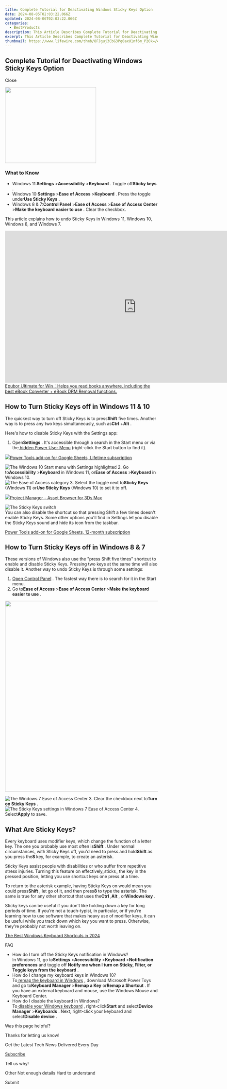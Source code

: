 ```yaml
---
title: Complete Tutorial for Deactivating Windows Sticky Keys Option
date: 2024-08-05T02:03:22.066Z
updated: 2024-08-06T02:03:22.066Z
categories:
  - BestProducts
description: This Article Describes Complete Tutorial for Deactivating Windows Sticky Keys Option
excerpt: This Article Describes Complete Tutorial for Deactivating Windows Sticky Keys Option
thumbnail: https://www.lifewire.com/thmb/8FJguj3CbG3Pg0axU1nf6m_P2Ok=/400x300/filters:no_upscale():max_bytes(150000):strip_icc():format(webp)/GettyImages-624884530-b5a60d2585a44bbb989411a9ed0d554b.jpg
---
```


## Complete Tutorial for Deactivating Windows Sticky Keys Option

Close 

<!-- affiliate ads begin -->
<a href="https://united.elfm.net/c/5597632/748964/4704" target="_top" id="748964"><img src="//a.impactradius-go.com/display-ad/4704-748964" border="0" alt="" width="300" height="250"/></a><img height="0" width="0" src="https://united.elfm.net/i/5597632/748964/4704" style="position:absolute;visibility:hidden;" border="0" />
<!-- affiliate ads end -->
###  What to Know

* Windows 11:**Settings** \>**Accessibility** \>**Keyboard** . Toggle off**Sticky keys** .
* Windows 10:**Settings** \>**Ease of Access** \>**Keyboard** . Press the toggle under**Use Sticky Keys** .
* Windows 8 & 7:**Control Panel** \>**Ease of Access** \>**Ease of Access Center** \>**Make the keyboard easier to use** . Clear the checkbox.

 This article explains how to undo Sticky Keys in Windows 11, Windows 10, Windows 8, and Windows 7.

<!-- affiliate ads begin -->
<a href="https://secure.2checkout.com/order/checkout.php?PRODS=4599951&QTY=1&AFFILIATE=108875&CART=1"><iframe width="864" height="500" src="https://www.youtube.com/embed/jVnfr5HudQw" title="The Latest and Easiest Solution to Remove Kindle DRM on Windows (without Degrading)" frameborder="0" allow="accelerometer; autoplay; clipboard-write; encrypted-media; gyroscope; picture-in-picture; web-share" referrerpolicy="strict-origin-when-cross-origin" allowfullscreen></iframe>
Epubor Ultimate for Win：Helps you read books anywhere, including the best eBook Converter + eBook DRM Removal functions.</a>
<!-- affiliate ads end -->
##  How to Turn Sticky Keys off in Windows 11 & 10 

 The quickest way to turn off Sticky Keys is to press**Shift** five times. Another way is to press any two keys simultaneously, such as**Ctrl** +**Alt** .

 Here's how to disable Sticky Keys with the Settings app:

1. Open**Settings** . It's accessible through a search in the Start menu or via the[ hidden Power User Menu](https://www.lifewire.com/what-is-the-power-user-menu-2625968) (right-click the Start button to find it).  
<!-- affiliate ads begin -->
<a href="https://secure.2checkout.com/order/checkout.php?PRODS=4726807&QTY=1&AFFILIATE=108875&CART=1"><img src="https://secure.avangate.com/images/merchant/c14a8df1e1b4d5297e9cb30cb34d5a00/products/copy_copy_power-tools-48.png" border="0">Power Tools add-on for Google Sheets, Lifetime subscription</a>
<!-- affiliate ads end -->
![The Windows 10 Start menu with Settings highlighted](https://www.lifewire.com/thmb/XPHubFVFI7qPNFPis_rzSjs43HY=/1500x0/filters:no_upscale():max_bytes(150000):strip_icc():format(webp)/005-change-default-download-location-windows-10-4587317-ed009e660cfd4b54bc5c46e959e80d33.jpg)
2. Go to**Accessibility** \>**Keyboard** in Windows 11, or**Ease of Access** \>**Keyboard** in Windows 10.  
![The Ease of Access category](https://www.lifewire.com/thmb/z_kqWyAg-_UTZGXiXkPeXb9WapY=/1500x0/filters:no_upscale():max_bytes(150000):strip_icc():format(webp)/001-how-to-turn-off-sticky-keys-windows-4692841-840a6b1cb7db4b70895ba6637346c0b8.jpg)
3. Select the toggle next to**Sticky Keys** (Windows 11) or**Use Sticky Keys** (Windows 10) to set it to off.  
<!-- affiliate ads begin -->
<a href="https://secure.2checkout.com/order/checkout.php?PRODS=4709458&QTY=1&AFFILIATE=108875&CART=1"><img src="https://3d-kstudio.com/wp-content/uploads/2014/02/Project-Manager-3D-Models-4-800x800.jpg" border="0">Project Manager - Asset Browser for 3Ds Max</a>
<!-- affiliate ads end -->
![The Sticky Keys switch](https://www.lifewire.com/thmb/XOJ32fVrt1wxHEdQDSHGfIlNgIw=/1500x0/filters:no_upscale():max_bytes(150000):strip_icc():format(webp)/002-how-to-turn-off-sticky-keys-windows-4692841-3c1464a02cd44a8b9d0c6876ae676e67.jpg)  
 You can also disable the shortcut so that pressing Shift a few times doesn't enable Sticky Keys. Some other options you'll find in Settings let you disable the Sticky Keys sound and hide its icon from the taskbar.

<!-- affiliate ads begin -->
<a href="https://secure.2checkout.com/order/checkout.php?PRODS=4721564&QTY=1&AFFILIATE=108875&CART=1">Power Tools add-on for Google Sheets, 12-month subscription</a>
<!-- affiliate ads end -->
##  How to Turn Sticky Keys off in Windows 8 & 7 

 These versions of Windows also use the "press Shift five times" shortcut to enable and disable Sticky Keys. Pressing two keys at the same time will also disable it. Another way to undo Sticky Keys is through some settings:

1. [ Open Control Panel](https://www.lifewire.com/how-to-open-control-panel-2625782) . The fastest way there is to search for it in the Start menu.
2. Go to**Ease of Access** \>**Ease of Access Center** \>**Make the keyboard easier to use** .  
<!-- affiliate ads begin -->
<a href="https://versadesk.pxf.io/c/5597632/1892107/21290" target="_top" id="1892107"><img src="//a.impactradius-go.com/display-ad/21290-1892107" border="0" alt="" width="1200" height="628"/></a><img height="0" width="0" src="https://imp.pxf.io/i/5597632/1892107/21290" style="position:absolute;visibility:hidden;" border="0" />
<!-- affiliate ads end -->
![The Windows 7 Ease of Access Center](https://www.lifewire.com/thmb/Rfr4zGRYCxpclHyRXkhXQtB-gIc=/1500x0/filters:no_upscale():max_bytes(150000):strip_icc():format(webp)/ease-of-access-center-windows-7-784ad0ed588c4e7fa1c537d9895a1744.png)
3. Clear the checkbox next to**Turn on Sticky Keys** .  
![The Sticky Keys settings in Windows 7 Ease of Access Center](https://www.lifewire.com/thmb/PiK5kNmkvgNDVlFyF0m7aV4cnpc=/1500x0/filters:no_upscale():max_bytes(150000):strip_icc():format(webp)/turn-off-sticky-keys-windows-7-c4a38e1ba7db4e5a9aec36053b7fed3d.png)
4. Select**Apply** to save.

## What Are Sticky Keys? 

 Every keyboard uses modifier keys, which change the function of a letter key. The one you probably use most often is**Shift** . Under normal circumstances, with Sticky Keys off, you'd need to press and hold**Shift** as you press the**8** key, for example, to create an asterisk.

 Sticky Keys assist people with disabilities or who suffer from repetitive stress injuries. Turning this feature on effectively_sticks_ the key in the pressed position, letting you use shortcut keys one press at a time.

 To return to the asterisk example, having Sticky Keys on would mean you could press**Shift** , let go of it, and then press**8** to type the asterisk. The same is true for any other shortcut that uses the**Ctrl** ,**Alt** , or**Windows key** .

 Sticky keys can be useful if you don't like holding down a key for long periods of time. If you're not a touch-typist, in particular, or if you're learning how to use software that makes heavy use of modifier keys, it can be useful while you track down which key you want to press. Otherwise, they're probably not worth leaving on.

[  The Best Windows Keyboard Shortcuts in 2024 ](https://www.lifewire.com/best-windows-keyboard-shortcuts-6503973) 

 FAQ

* How do I turn off the Sticky Keys notification in Windows?  
 In Windows 11, go to**Settings** \>**Accessibility** \>**Keyboard** \>**Notification preferences** and toggle off **Notify me when I turn on Sticky, Filter, or Toggle keys from the keyboard** .
* How do I change my keyboard keys in Windows 10?  
 To[ remap the keyboard in Windows](https://www.lifewire.com/remap-keyboard-in-windows-10-5181178) , download Microsoft Power Toys and go to**Keyboard Manager** \>**Remap a Key** or**Remap a Shortcut** . If you have an external keyboard and mouse, use the Windows Mouse and Keyboard Center.
* How do I disable the keyboard in Windows?  
 To[ disable your Windows keyboard](https://www.lifewire.com/disable-laptop-keyboard-windows-10-4582462) , right-click**Start** and select**Device Manager** \>**Keyboards** . Next, right-click your keyboard and select**Disable device** .

Was this page helpful?

Thanks for letting us know!

 Get the Latest Tech News Delivered Every Day

[ Subscribe ](https://www.lifewire.com/#) 

Tell us why!

 Other  Not enough details  Hard to understand 

 Submit 

<ins class="adsbygoogle"
     style="display:block"
     data-ad-format="autorelaxed"
     data-ad-client="ca-pub-7571918770474297"
     data-ad-slot="1223367746"></ins>



<ins class="adsbygoogle"
     style="display:block"
     data-ad-client="ca-pub-7571918770474297"
     data-ad-slot="8358498916"
     data-ad-format="auto"
     data-full-width-responsive="true"></ins>
